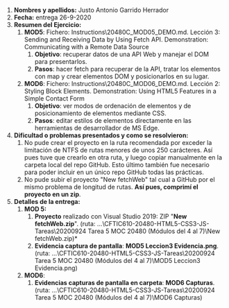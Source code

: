 1. **Nombres y apellidos:** Justo Antonio Garrido Herrador
2. **Fecha:** entrega 26-9-2020
3. **Resumen del Ejercicio:** 
   1. **MOD5**: Fichero: Instructions\20480C_MOD05_DEMO.md. Lección 3:  Sending and Receiving Data by Using Fetch API. Demonstration: Communicating with a Remote Data Source
      1. **Objetivo**: recuperar datos de una API Web y manejar el DOM para presentarlos. 
      2. **Pasos**: hacer fetch para recuperar de la API, tratar los elementos con map y crear elementos DOM y posicionarlos en su lugar.
   2. **MOD6**: Fichero: Instructions\20480C_MOD06_DEMO.md. Lección 2: Styling Block Elements. Demonstration: Using HTML5 Features in a Simple Contact Form
      1. **Objetivo**: ver modos de ordenación de elementos y de posicionamiento de elementos mediante CSS.
      2. **Pasos**: editar estilos de elementos directamente en las herramientas de desarrollador de MS Edge.
4. **Dificultad o problemas presentados y como se resolvieron:** 
   1. No pude crear el proyecto en la ruta recomendada por exceder la limitación de NTFS de rutas menores de unos 250 carácteres. Así pues tuve que crearlo en otra ruta, y luego copiar manualmente en la carpeta local del repo GitHub. Esto último también fue necesario para poder incluir en un único repo GitHub todas las prácticas.
   2. No pude subir el proyecto "New fetchWeb" tal cual a GitHub por el mismo problema de longitud de rutas. **Así pues, comprimí el proyecto en un zip**.
5. **Detalles de la entrega:**
   1. **MOD 5:**
      1. **Proyecto** realizado con Visual Studio 2019: ZIP "**New fetchWeb.zip**". (ruta: ...\CFTIC610-20480-HTML5-CSS3-JS-Tareas\20200924 Tarea 5 MOC 20480 (Módulos del 4 al 7)\New fetchWeb.zip)*
      2. **Evidencia captura de pantalla**: **MOD5 Leccion3 Evidencia.png**. (ruta: ...\CFTIC610-20480-HTML5-CSS3-JS-Tareas\20200924 Tarea 5 MOC 20480 (Módulos del 4 al 7)\MOD5 Leccion3 Evidencia.png)
   2. **MOD6**: 
      1. **Evidencias capturas de pantalla en carpeta**: **MOD6 Capturas**. (ruta: ...\CFTIC610-20480-HTML5-CSS3-JS-Tareas\20200924 Tarea 5 MOC 20480 (Módulos del 4 al 7)\MOD6 Capturas)


